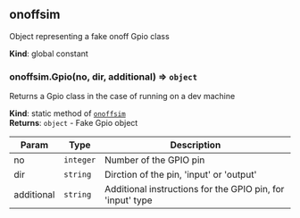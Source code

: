 <a name="onoffsim"></a>

## onoffsim
Object representing a fake onoff Gpio class

**Kind**: global constant  
<a name="onoffsim.Gpio"></a>

### onoffsim.Gpio(no, dir, additional) ⇒ <code>object</code>
Returns a Gpio class in the case of running on a dev machine

**Kind**: static method of [<code>onoffsim</code>](#onoffsim)  
**Returns**: <code>object</code> - Fake Gpio object  

| Param | Type | Description |
| --- | --- | --- |
| no | <code>integer</code> | Number of the GPIO pin |
| dir | <code>string</code> | Dirction of the pin, 'input' or 'output' |
| additional | <code>string</code> | Additional instructions for the GPIO pin, for 'input' type |


